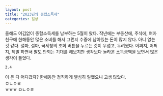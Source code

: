 ```yaml
---
layout: post
title: "2023년의 종합소득세"
categories: 일상
---
```


올해도 어김없이 종합소득세를 납부하는 5월이 왔다. 작년에는 부동산에, 주식에, 여자친구에 한해동안 많은 소비를 해서 그런지 수중에 남아있는 돈이 많지 않다. 아니 없는 것 같다. 설마, 설마, 국세청의 조회 버튼을 누르는 것이 무섭고, 두려웠다. 어쩌지, 어쩌지, 제발 하면서 말도 안되는 기대를 해보지만 생각보다 놀라운 소득금액을 보면서 많은 생각이 들었다.

`2.4`

이 돈 다 어디갔지?
한해동안 정직하게 열심히 일했으니 고생 많았다.  
ㅁㄴㅇㄹ  
ㅠㅠㅠ ㅁㄴㅇㄹ
